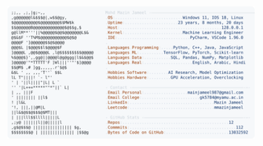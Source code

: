 <picture>
  <source srcset="https://raw.githubusercontent.com/mmazinjameel/mmazinjameel/main/dark_mode.svg?v=1753424254" media="(prefers-color-scheme: dark)">
  <img src="https://raw.githubusercontent.com/mmazinjameel/mmazinjameel/main/light_mode.svg?v=1753424254">
</picture>
